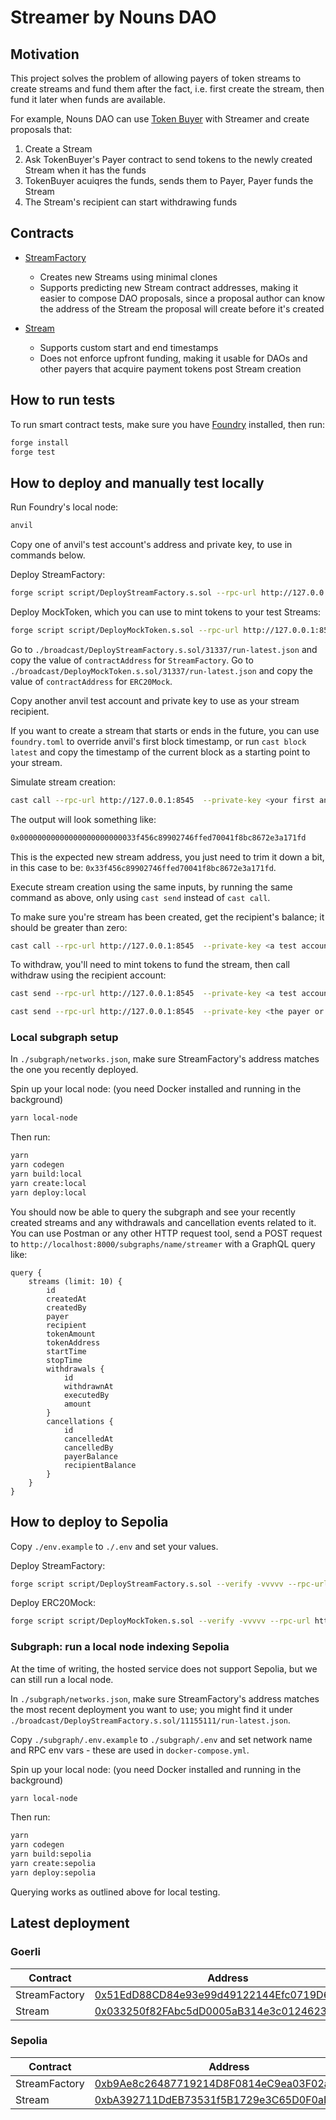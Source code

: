 # Streamer by Nouns DAO

## Motivation

This project solves the problem of allowing payers of token streams to create streams and fund them after the fact,
i.e. first create the stream, then fund it later when funds are available.

For example, Nouns DAO can use [Token Buyer](https://github.com/nounsDAO/token-buyer/) with Streamer and create proposals that:

1. Create a Stream
2. Ask TokenBuyer's Payer contract to send tokens to the newly created Stream when it has the funds
3. TokenBuyer acuiqres the funds, sends them to Payer, Payer funds the Stream
4. The Stream's recipient can start withdrawing funds

## Contracts

- [StreamFactory](https://github.com/nounsDAO/streamer/blob/master/src/StreamFactory.sol)

  - Creates new Streams using minimal clones
  - Supports predicting new Stream contract addresses, making it easier to compose DAO proposals, since a proposal author can know the address of the Stream the proposal will create before it's created

- [Stream](https://github.com/nounsDAO/streamer/blob/master/src/Stream.sol)

  - Supports custom start and end timestamps
  - Does not enforce upfront funding, making it usable for DAOs and other payers that acquire payment tokens post Stream creation

## How to run tests

To run smart contract tests, make sure you have [Foundry](https://book.getfoundry.sh/) installed, then run:

```sh
forge install
forge test
```

## How to deploy and manually test locally

Run Foundry's local node:

```sh
anvil
```

Copy one of anvil's test account's address and private key, to use in commands below.

Deploy StreamFactory:

```sh
forge script script/DeployStreamFactory.s.sol --rpc-url http://127.0.0.1:8545 --broadcast --sender <anvil test account address> --private-key <anvil test account private key>
```

Deploy MockToken, which you can use to mint tokens to your test Streams:

```sh
forge script script/DeployMockToken.s.sol --rpc-url http://127.0.0.1:8545 --broadcast --sender <anvil test account address> --private-key <anvil test account private key>
```

Go to `./broadcast/DeployStreamFactory.s.sol/31337/run-latest.json` and copy the value of `contractAddress` for `StreamFactory`.
Go to `./broadcast/DeployMockToken.s.sol/31337/run-latest.json` and copy the value of `contractAddress` for `ERC20Mock`.

Copy another anvil test account and private key to use as your stream recipient.

If you want to create a stream that starts or ends in the future, you can use `foundry.toml` to override anvil's first block timestamp, or run `cast block latest` and copy the timestamp of the current block as a starting point to your stream.

Simulate stream creation:

```sh
cast call --rpc-url http://127.0.0.1:8545  --private-key <your first anvil test account private key> <your StreamFactory address> "createStream(address,uint256,address,uint256,uint256)" <your second test account, the recipient of the stream> <the token amount to stream, e.g. 1000> <your ERC20Mock contract address> <stream start timestamp, e.g. as taken from running cast block latest above> <stream end timestamp, e.g. start time + 1000 to make it predictable>
```

The output will look something like:

```sh
0x00000000000000000000000033f456c89902746ffed70041f8bc8672e3a171fd
```

This is the expected new stream address, you just need to trim it down a bit, in this case to be: `0x33f456c89902746ffed70041f8bc8672e3a171fd`.

Execute stream creation using the same inputs, by running the same command as above, only using `cast send` instead of `cast call`.

To make sure you're stream has been created, get the recipient's balance; it should be greater than zero:

```sh
cast call --rpc-url http://127.0.0.1:8545  --private-key <a test account private key> <stream contract address> "balanceOf(address)(uint256)" <stream recipient address>
```

To withdraw, you'll need to mint tokens to fund the stream, then call withdraw using the recipient account:

```sh
cast send --rpc-url http://127.0.0.1:8545  --private-key <a test account private key> <the ERC20Mock contract address> "mint(address,uint256)" <the stream contract address> <the stream amount, e.g. 1000>

cast send --rpc-url http://127.0.0.1:8545  --private-key <the payer or recipient account private key> <the stream contract address> "withdraw(uint256)" <the withdrawal amount, should not exceed recipient current balance>
```

### Local subgraph setup

In `./subgraph/networks.json`, make sure StreamFactory's address matches the one you recently deployed.

Spin up your local node: (you need Docker installed and running in the background)

```sh
yarn local-node
```

Then run:

```sh
yarn
yarn codegen
yarn build:local
yarn create:local
yarn deploy:local
```

You should now be able to query the subgraph and see your recently created streams and any withdrawals and cancellation events related to it. You can use Postman or any other HTTP request tool, send a POST request to `http://localhost:8000/subgraphs/name/streamer` with a GraphQL query like:

```
query {
    streams (limit: 10) {
        id
        createdAt
        createdBy
        payer
        recipient
        tokenAmount
        tokenAddress
        startTime
        stopTime
        withdrawals {
            id
            withdrawnAt
            executedBy
            amount
        }
        cancellations {
            id
            cancelledAt
            cancelledBy
            payerBalance
            recipientBalance
        }
    }
}
```

## How to deploy to Sepolia

Copy `./env.example` to `./.env` and set your values.

Deploy StreamFactory:

```sh
forge script script/DeployStreamFactory.s.sol --verify -vvvvv --rpc-url https://sepolia.infura.io/v3/<infura API key> --broadcast --sender <your deployer account address> -i 1
```

Deploy ERC20Mock:

```sh
forge script script/DeployMockToken.s.sol --verify -vvvvv --rpc-url https://sepolia.infura.io/v3/<infura API key> --broadcast --sender <your deployer account address> -i 1
```

### Subgraph: run a local node indexing Sepolia

At the time of writing, the hosted service does not support Sepolia, but we can still run a local node.

In `./subgraph/networks.json`, make sure StreamFactory's address matches the most recent deployment you want to use; you might find it under `./broadcast/DeployStreamFactory.s.sol/11155111/run-latest.json`.

Copy `./subgraph/.env.example` to `./subgraph/.env` and set network name and RPC env vars - these are used in `docker-compose.yml`.

Spin up your local node: (you need Docker installed and running in the background)

```sh
yarn local-node
```

Then run:

```sh
yarn
yarn codegen
yarn build:sepolia
yarn create:sepolia
yarn deploy:sepolia
```

Querying works as outlined above for local testing.

## Latest deployment

### Goerli

| Contract      | Address                                                                                                                      |
| ------------- | ---------------------------------------------------------------------------------------------------------------------------- |
| StreamFactory | [0x51EdD88CD84e93e99d49122144Efc0719D6eE450](https://goerli.etherscan.io/address/0x51EdD88CD84e93e99d49122144Efc0719D6eE450) |
| Stream        | [0x033250f82FAbc5dD0005aB314e3c0124623d9D58](https://goerli.etherscan.io/address/0x033250f82FAbc5dD0005aB314e3c0124623d9D58) |

### Sepolia

| Contract      | Address                                                                                                                       |
| ------------- | ----------------------------------------------------------------------------------------------------------------------------- |
| StreamFactory | [0xb9Ae8c26487719214D8F0814eC9ea03F02a93dF1](https://sepolia.etherscan.io/address/0xb9Ae8c26487719214D8F0814eC9ea03F02a93dF1) |
| Stream        | [0xbA392711DdEB73531f5B1729e3C65D0F0aDbD288](https://sepolia.etherscan.io/address/0xbA392711DdEB73531f5B1729e3C65D0F0aDbD288) |
